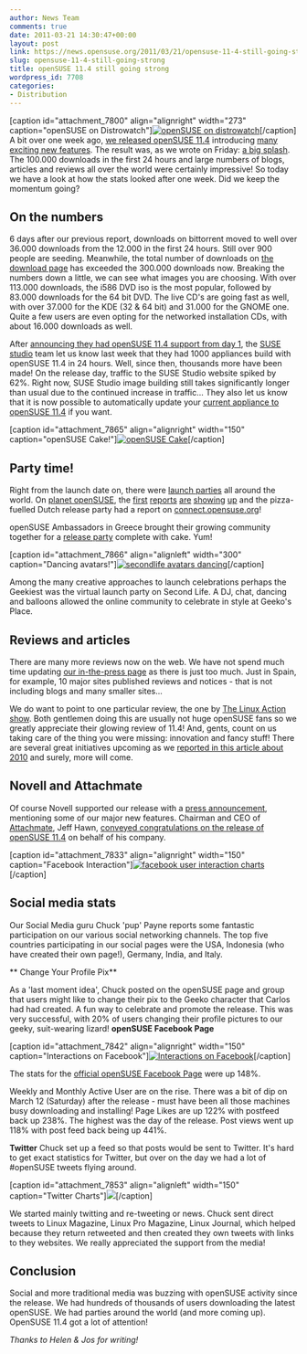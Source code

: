```yaml
---
author: News Team
comments: true
date: 2011-03-21 14:30:47+00:00
layout: post
link: https://news.opensuse.org/2011/03/21/opensuse-11-4-still-going-strong/
slug: opensuse-11-4-still-going-strong
title: openSUSE 11.4 still going strong
wordpress_id: 7708
categories:
- Distribution
---
```


[caption id="attachment_7800" align="alignright" width="273" caption="openSUSE on Distrowatch"][![openSUSE on distrowatch](/wp-content/uploads/2011/03/distrowatch2.gif)](http://news.opensuse.org/2011/03/21/opensuse-11-4-still-going-strong/distrowatch2/)[/caption]
A bit over one week ago, [we released openSUSE 11.4](http://news.opensuse.org/2011/03/10/opensuse-11-4/) introducing [many exciting new features](http://en.opensuse.org/Product_highlights). The result was, as we wrote on Friday: [a big splash](http://news.opensuse.org/2011/03/12/opensuse-11-4-made-a-splash/). The 100.000 downloads in the first 24 hours and large numbers of blogs, articles and reviews all over the world were certainly impressive! So today we have a look at how the stats looked after one week. Did we keep the momentum going?<!-- more -->




## On the numbers


6 days after our previous report, downloads on bittorrent moved to well over 36.000 downloads from the 12.000 in the first 24 hours. Still over 900 people are seeding. Meanwhile, the total number of downloads on [the download page](http://software.opensuse.org/114/en) has exceeded the 300.000 downloads now.
Breaking the numbers down a little, we can see what images you are choosing. With over 113.000 downloads, the i586 DVD iso is the most popular, followed by 83.000 downloads for the 64 bit DVD. The live CD's are going fast as well, with over 37.000 for the KDE (32 & 64 bit) and 31.000 for the GNOME one. Quite a few users are even opting for the networked installation CDs, with about 16.000 downloads as well.

After [announcing they had openSUSE 11.4 support from day 1](http://blog.susestudio.com/2011/03/opensuse-114-support.html), the [SUSE studio](http://susestudio.com) team let us know last week that they had 1000 appliances build with openSUSE 11.4 in 24 hours. Well, since then, thousands more have been made! On the release day, traffic to the SUSE Studio website spiked by 62%. Right now, SUSE Studio image building still takes significantly longer than usual due to the continued increase in traffic... They also let us know that it is now possible to automatically update your [current appliance to openSUSE 11.4](http://blog.susestudio.com/2011/03/upgrade-your-older-appliances-to.html) if you want.

[caption id="attachment_7865" align="alignright" width="150" caption="openSUSE Cake!"][![openSUSE Cake](/wp-content/uploads/2011/03/opensuse-cake.jpg)](/wp-content/uploads/2011/03/opensuse-cake.jpg)[/caption]


## Party time!


Right from the launch date on, there were [launch parties](http://en.opensuse.org/openSUSE:Launch_parties_11.4) all around the world. On [planet openSUSE](http://planet.opensuse.org), the [first](http://www.myopensuse.hu/node/113) [reports](http://thefreecountry.wordpress.com/2011/03/18/release-party-opensuse-11-4/) [are](http://anditosan.blogspot.com/2011/03/opensuse-release-party-provo-ut.html) [showing](http://www.digitalflow.de/blog/2011/03/opensuse-11-4/) [up](http://www.bryen.com/opensuse-11-4-arrives-in-san-diego/) and the pizza-fuelled Dutch release party had a report on [connect.opensuse.org](https://connect.opensuse.org/mod/groups/topicposts.php?topic=12641&group_guid=12548)!

openSUSE Ambassadors in Greece brought their growing community together for a [release party](http://opensuseambassadors.blogspot.com/2011/03/opensuse-114-release-party-next-day.html) complete with cake. Yum!

[caption id="attachment_7866" align="alignleft" width="300" caption="Dancing avatars!"][![secondlife avatars dancing](/wp-content/uploads/2011/03/secondlife-dancing.jpg)](/wp-content/uploads/2011/03/secondlife-dancing.jpg)[/caption]

Among the many creative approaches to launch celebrations perhaps the Geekiest was the virtual launch party on Second Life. A DJ, chat, dancing and balloons allowed the online community to celebrate in style at Geeko's Place.





## Reviews and articles


There are many more reviews now on the web. We have not spend much time updating [our in-the-press page](http://en.opensuse.org/In_the_press) as there is just too much. Just in Spain, for example, 10 major sites published reviews and notices - that is not including blogs and many smaller sites...

We do want to point to one particular review, the one by [The Linux Action show](http://www.jupiterbroadcasting.com/?p=6068). Both gentlemen doing this are usually not huge openSUSE fans so we greatly appreciate their glowing review of 11.4! And, gents, count on us taking care of the thing you were missing: innovation and fancy stuff! There are several great initiatives upcoming as we [reported in this article about 2010](http://news.opensuse.org/2011/01/03/opensuse-finished-2010-big/) and surely, more will come.


## Novell and Attachmate


Of course Novell supported our release with a [press announcement](http://www.novell.com/news/press/2011/3/opensuse-114-now-available-with-first-stable-release-of-libreoffice.html), mentioning some of our major new features. Chairman and CEO of [Attachmate](http://www.attachmate.com/), Jeff Hawn, [conveyed congratulations on the release of openSUSE 11.4](http://www.attachmate.com/Press/PressReleases/congratulations-openSUSE-project.htm) on behalf of his company.

[caption id="attachment_7833" align="alignright" width="150" caption="Facebook Interaction"][![facebook user interaction charts](/wp-content/uploads/2011/03/user_part1_facebook1.png)](/wp-content/uploads/2011/03/user_part1_facebook1.png)[/caption]


## Social media stats


Our Social Media guru Chuck 'pup' Payne reports some fantastic participation on our various social networking channels. The top five countries participating in our social pages were the USA, Indonesia (who have created their own page!), Germany, India, and Italy.

** Change Your Profile Pix**

As a 'last moment idea', Chuck posted on the openSUSE page and group that users might like to change their pix to the Geeko character that Carlos had had created. A fun way to celebrate and promote the release. This was very successful, with 20% of users changing their profile pictures to our geeky, suit-wearing lizard!
**openSUSE Facebook Page**

[caption id="attachment_7842" align="alignright" width="150" caption="Interactions on Facebook"][![Interactions on Facebook](/wp-content/uploads/2011/03/interaction_march_facebook2.png)](/wp-content/uploads/2011/03/interaction_march_facebook2.png)[/caption]

The stats for the [official  openSUSE Facebook Page](http://www.facebook.com/home.php?ref=home#!/pages/openSUSE/45393742283) were up 148%.

Weekly and Monthly Active User are on the rise. There was a bit of dip on March 12 (Saturday) after the release - must have been all those machines busy downloading and installing! Page Likes are up 122% with postfeed back up 238%. The highest was the day of the release.  Post views went up 118% with post feed back being up 441%.

**Twitter**
Chuck set up a feed so that posts would be sent to Twitter. It's hard to get exact statistics for Twitter, but over on the day we had a lot of #openSUSE tweets flying around.

[caption id="attachment_7853" align="alignleft" width="150" caption="Twitter Charts"][![](/wp-content/uploads/2011/03/opensuse-twitter-march1.png)](/wp-content/uploads/2011/03/opensuse-twitter-march1.png)[/caption]

We started mainly twitting and re-tweeting or news. Chuck sent direct tweets to Linux Magazine, Linux Pro Magazine, Linux Journal, which helped because they return retweeted and then created they own tweets with links to they websites. We really appreciated the support from the media!



## Conclusion


Social and more traditional media was buzzing with openSUSE activity since the release. We had hundreds of thousands of users downloading the latest openSUSE. We had parties around the world (and more coming up). OpenSUSE 11.4 got a lot of attention!

_Thanks to Helen & Jos for writing!_
